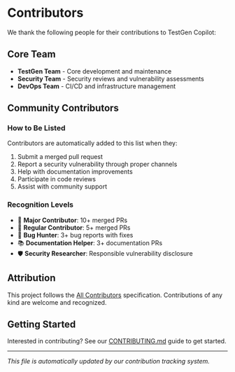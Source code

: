 # Contributors

We thank the following people for their contributions to TestGen Copilot:

## Core Team

- **TestGen Team** - Core development and maintenance
- **Security Team** - Security reviews and vulnerability assessments  
- **DevOps Team** - CI/CD and infrastructure management

## Community Contributors

<!-- This section will be automatically updated -->

### How to Be Listed

Contributors are automatically added to this list when they:

1. Submit a merged pull request
2. Report a security vulnerability through proper channels
3. Help with documentation improvements
4. Participate in code reviews
5. Assist with community support

### Recognition Levels

- 🌟 **Major Contributor**: 10+ merged PRs
- 🔧 **Regular Contributor**: 5+ merged PRs  
- 🐛 **Bug Hunter**: 3+ bug reports with fixes
- 📚 **Documentation Helper**: 3+ documentation PRs
- 🛡️ **Security Researcher**: Responsible vulnerability disclosure

## Attribution

This project follows the [All Contributors](https://allcontributors.org/) specification.
Contributions of any kind are welcome and recognized.

## Getting Started

Interested in contributing? See our [CONTRIBUTING.md](CONTRIBUTING.md) guide to get started.

---

*This file is automatically updated by our contribution tracking system.*